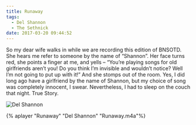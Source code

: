 ```yaml
---
title: Runaway
tags:
  - Del Shannon
  - The Sethnick
date: 2017-03-20 09:44:52
---
```

So my dear wife walks in while we are recording this edition of BNSOTD. She hears me refer to someone by the name of “Shannon”. Her face turns red, she points a finger at me, and yells – “You’re playing songs for old girlfriends aren’t you!  Do you think I’m invisible and wouldn’t notice? Well I’m not going to put up with it!” And she stomps out of the room. Yes, I did long ago have a girlfriend by the name of Shannon, but my choice of song was completely innocent, I swear.  Nevertheless, I had to sleep on the couch that night. True Story.

![Del Shannon](Del-Shannon.jpg)

{% aplayer "Runaway" "Del Shannon" "Runaway.m4a"%}
